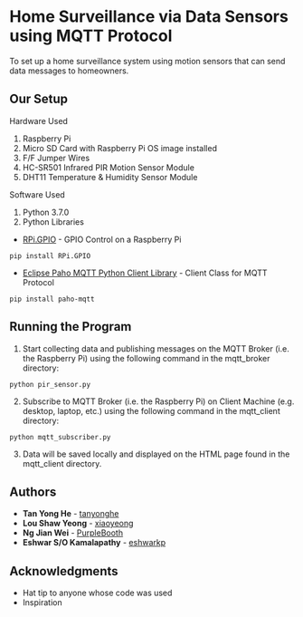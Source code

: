 # Home Surveillance via Data Sensors using MQTT Protocol

To set up a home surveillance system using motion sensors that can send data messages to homeowners.

## Our Setup

Hardware Used

1. Raspberry Pi
2. Micro SD Card with Raspberry Pi OS image installed
2. F/F Jumper Wires
3. HC-SR501 Infrared PIR Motion Sensor Module
4. DHT11 Temperature & Humidity Sensor Module

Software Used
 
1. Python 3.7.0
2. Python Libraries
* [RPi.GPIO](https://pypi.org/project/RPi.GPIO/) - GPIO Control on a Raspberry Pi
```
pip install RPi.GPIO
```
* [Eclipse Paho MQTT Python Client Library](https://pypi.org/project/paho-mqtt/) - Client Class for MQTT Protocol
```
pip install paho-mqtt
```

## Running the Program

1. Start collecting data and publishing messages on the MQTT Broker (i.e. the Raspberry Pi) using the following command in the mqtt_broker directory:

```
python pir_sensor.py
```

2. Subscribe to MQTT Broker (i.e. the Raspberry Pi) on Client Machine (e.g. desktop, laptop, etc.) using the following command in the mqtt_client directory:

```
python mqtt_subscriber.py
```

3. Data will be saved locally and displayed on the HTML page found in the mqtt_client directory.


## Authors

* **Tan Yong He** - [tanyonghe](https://github.com/tanyonghe)
* **Lou Shaw Yeong** - [xiaoyeong](https://github.com/xiaoyeong)
* **Ng Jian Wei** - [PurpleBooth](https://github.com/PurpleBooth)
* **Eshwar S/O Kamalapathy** - [eshwarkp](https://github.com/eshwarkp)

## Acknowledgments

* Hat tip to anyone whose code was used
* Inspiration